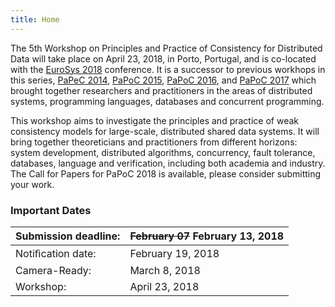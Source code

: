 ```yaml
---
title: Home
---
```


The 5th Workshop on Principles and Practice of Consistency for Distributed Data will take place on April 23, 2018, in Porto, Portugal, and is co-located with the [EuroSys 2018](http://eurosys2018.org/) conference. It is a successor to previous workhops in this series, [PaPeC 2014](http://eventos.fct.unl.pt/papec/), [PaPoC 2015](http://papoc.di.uminho.pt/), [PaPoC 2016](http://www2.ucsc.edu/papoc-2016/), and [PaPoC 2017](http://software.imdea.org/Conferences/PAPOC17/program.shtml) which brought together researchers and practitioners in the areas of distributed systems, programming languages, databases and concurrent programming.

This workshop aims to investigate the principles and practice of weak consistency models for large-scale, distributed shared data systems. It will bring together theoreticians and practitioners from different horizons: system development, distributed algorithms, concurrency, fault tolerance, databases, language and verification, including both academia and industry. The Call for Papers for PaPoC 2018 is available, please consider submitting your work.

### Important Dates

|Submission deadline: | ~~February 07~~ **February 13**, 2018 |
|--------------|--------------------------|
|Notiﬁcation date: | February 19, 2018|
|Camera-Ready: | March 8, 2018|
|Workshop: | April 23, 2018|

